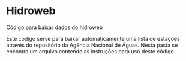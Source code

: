 # Hidroweb
Código para baixar dados do hidroweb

Este código serve para baixar automaticamente uma lista de estações através do repositório da Agência Nacional de Águas.
Nesta pasta se encontra um arquivo contendo as instruções para uso deste código.
